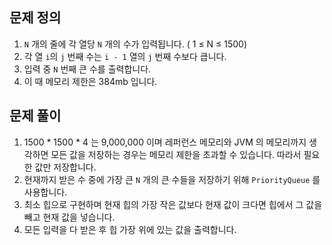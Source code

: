 ## 문제 정의

1. `N` 개의 줄에 각 열당 `N` 개의 수가 입력됩니다. ( 1 ≤ N ≤ 1500)
2. 각 열 `i`의 `j` 번째 수는 `i - 1` 열의 `j` 번째 수보다 큽니다.
3. 입력 중 `N` 번째 큰 수를 출력합니다.
4. 이 때 메모리 제한은 384mb 입니다.

## 문제 풀이

1. 1500 * 1500 * 4 는 9,000,000 이며 레퍼런스 메모리와 JVM 의 메모리까지 생각하면 모든 값을 저장하는 경우는 메모리 제한을 초과할 수 있습니다. 따라서 필요한 값만 저장합니다.
2. 현재까지 받은 수 중에 가장 큰 `N` 개의 큰 수들을 저장하기 위해 `PriorityQueue` 를 사용합니다. 
3. 최소 힙으로 구현하며 현재 힙의 가장 작은 값보다 현재 값이 크다면 힙에서 그 값을 빼고 현재 값을 넣습니다.
4. 모든 입력을 다 받은 후 힙 가장 위에 있는 값을 출력합니다.